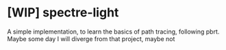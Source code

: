 # [WIP] spectre-light

A simple implementation, to learn the basics of path tracing, following pbrt. 
Maybe some day I will diverge from that project, maybe not
